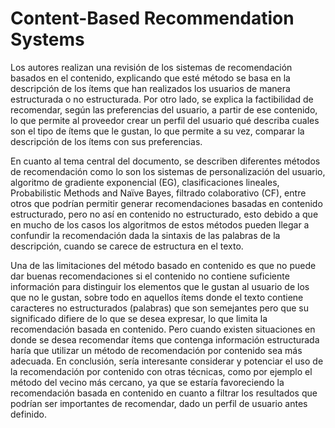 # Content-Based Recommendation Systems 

Los autores realizan una revisión de los sistemas de recomendación basados en el contenido, explicando que esté método se basa en la descripción de los ítems que han realizados los usuarios de manera estructurada o no estructurada. Por otro lado, se explica la factibilidad de recomendar, según las preferencias del usuario, a partir de ese contenido, lo que permite al proveedor crear un perfil del usuario qué describa cuales son el tipo de ítems que le gustan, lo que permite a su vez, comparar la descripción de los ítems con sus preferencias.

En cuanto al tema central del documento, se describen diferentes métodos de recomendación como lo son los sistemas de personalización del usuario, algoritmo de gradiente exponencial (EG), clasificaciones lineales, Probabilistic Methods and Naïve Bayes, filtrado colaborativo (CF), entre otros que podrían permitir generar recomendaciones basadas en contenido estructurado, pero no así en contenido no estructurado, esto debido a que en mucho de los casos los algoritmos de estos métodos pueden llegar a confundir la recomendación dada la sintaxis de las palabras de la descripción, cuando se carece de estructura en el texto.

Una de las limitaciones del método basado en contenido es que no puede dar buenas recomendaciones si el contenido no contiene suficiente información para distinguir los elementos que le gustan al usuario de los que no le gustan, sobre todo en aquellos ítems donde el texto contiene caracteres no estructurados (palabras) que son semejantes pero que su significado difiere de lo que se desea expresar, lo que limita la recomendación basada en contenido. Pero cuando existen situaciones en donde se desea recomendar ítems que contenga información estructurada haría que utilizar un método de recomendación por contenido sea más adecuada.
En conclusión, sería interesante considerar y potenciar el uso de la recomendación por contenido con otras técnicas, como por ejemplo el método del vecino más cercano, ya que se estaría favoreciendo la recomendación basada en contenido en cuanto a filtrar los resultados que podrían ser importantes de recomendar, dado un perfil de usuario antes definido. 
